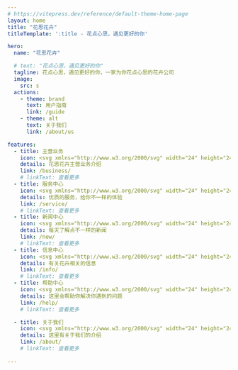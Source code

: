 ```yaml
---
# https://vitepress.dev/reference/default-theme-home-page
layout: home
title: "花思花卉"
titleTemplate: ':title - 花点心思，遇见更好的你'

hero:
  name: "花思花卉"

  # text: "花点心思，遇见更好的你"
  tagline: 花点心思，遇见更好的你，一家为你花点心思的花卉公司
  image:
    src: s
  actions:
    - theme: brand
      text: 用户指南
      link: /guide
    - theme: alt
      text: 关于我们
      link: /about/us

features:
  - title: 主营业务
    icon: <svg xmlns="http://www.w3.org/2000/svg" width="24" height="24" viewBox="0 0 24 24" fill="none" stroke="currentColor" stroke-width="2" stroke-linecap="round" stroke-linejoin="round" class="lucide lucide-box"><path d="M21 8a2 2 0 0 0-1-1.73l-7-4a2 2 0 0 0-2 0l-7 4A2 2 0 0 0 3 8v8a2 2 0 0 0 1 1.73l7 4a2 2 0 0 0 2 0l7-4A2 2 0 0 0 21 16Z"/><path d="m3.3 7 8.7 5 8.7-5"/><path d="M12 22V12"/></svg>
    details: 花思花卉主营业务介绍
    link: /business/
    # linkText: 查看更多
  - title: 服务中心
    icon: <svg xmlns="http://www.w3.org/2000/svg" width="24" height="24" viewBox="0 0 24 24" fill="none" stroke="currentColor" stroke-width="2" stroke-linecap="round" stroke-linejoin="round" class="lucide lucide-server"><rect width="20" height="8" x="2" y="2" rx="2" ry="2"/><rect width="20" height="8" x="2" y="14" rx="2" ry="2"/><line x1="6" x2="6.01" y1="6" y2="6"/><line x1="6" x2="6.01" y1="18" y2="18"/></svg>
    details: 优质的服务，给你不一样的体验
    link: /service/
    # linkText: 查看更多
  - title: 新闻中心
    icon: <svg xmlns="http://www.w3.org/2000/svg" width="24" height="24" viewBox="0 0 24 24" fill="none" stroke="currentColor" stroke-width="2" stroke-linecap="round" stroke-linejoin="round" class="lucide lucide-newspaper"><path d="M4 22h16a2 2 0 0 0 2-2V4a2 2 0 0 0-2-2H8a2 2 0 0 0-2 2v16a2 2 0 0 1-2 2Zm0 0a2 2 0 0 1-2-2v-9c0-1.1.9-2 2-2h2"/><path d="M18 14h-8"/><path d="M15 18h-5"/><path d="M10 6h8v4h-8V6Z"/></svg>
    details: 每天了解点不一样的新闻
    link: /new/ 
    # linkText: 查看更多
  - title: 信息中心
    icon: <svg xmlns="http://www.w3.org/2000/svg" width="24" height="24" viewBox="0 0 24 24" fill="none" stroke="currentColor" stroke-width="2" stroke-linecap="round" stroke-linejoin="round" class="lucide lucide-badge-info"><path d="M3.85 8.62a4 4 0 0 1 4.78-4.77 4 4 0 0 1 6.74 0 4 4 0 0 1 4.78 4.78 4 4 0 0 1 0 6.74 4 4 0 0 1-4.77 4.78 4 4 0 0 1-6.75 0 4 4 0 0 1-4.78-4.77 4 4 0 0 1 0-6.76Z"/><line x1="12" x2="12" y1="16" y2="12"/><line x1="12" x2="12.01" y1="8" y2="8"/></svg>
    details: 有关花卉相关的信息
    link: /info/
    # linkText: 查看更多
  - title: 帮助中心
    icon: <svg xmlns="http://www.w3.org/2000/svg" width="24" height="24" viewBox="0 0 24 24" fill="none" stroke="currentColor" stroke-width="2" stroke-linecap="round" stroke-linejoin="round" class="lucide lucide-audio-lines"><path d="M2 10v3"/><path d="M6 6v11"/><path d="M10 3v18"/><path d="M14 8v7"/><path d="M18 5v13"/><path d="M22 10v3"/></svg>
    details: 这里会帮助你解决你遇到的问题
    link: /help/ 
    # linkText: 查看更多

  - title: 关于我们
    icon: <svg xmlns="http://www.w3.org/2000/svg" width="24" height="24" viewBox="0 0 24 24" fill="none" stroke="currentColor" stroke-width="2" stroke-linecap="round" stroke-linejoin="round" class="lucide lucide-briefcase-business"><path d="M12 12h.01"/><path d="M16 6V4a2 2 0 0 0-2-2h-4a2 2 0 0 0-2 2v2"/><path d="M22 13a18.15 18.15 0 0 1-20 0"/><rect width="20" height="14" x="2" y="6" rx="2"/></svg>
    details: 这里有关于我们的介绍
    link: /about/ 
    # linkText: 查看更多
 
---
```


